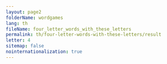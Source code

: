 ```yaml
---
layout: page2
folderName: wordgames
lang: th
fileName: four_letter_words_with_these_letters
permalink: th/four-letter-words-with-these-letters/result
letter: 4
sitemap: false
nointernationalization: true   
---
```


